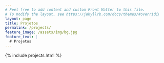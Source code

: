 ```yaml
---
# Feel free to add content and custom Front Matter to this file.
# To modify the layout, see https://jekyllrb.com/docs/themes/#overriding-theme-defaults
layout: page
title: Projetos
permalink: /projects/
feature_image: /assets/img/bg.jpg
feature_text: |
  # Projetos
---
```


{% include projects.html %}


<!--<div class="card">
  <div class="card-container">
    <div class="project-title">
      <h4><b><a href="https://www.fcm.unicamp.br/adolescentes/">Adolescentes</a></b></h4>
    </div>
    {% include figure.html image="/assets/logo_original.png" width="225" %} <br /><br />

    <div id="myModal" class="modal">

      <span class="close">&times;</span>

      <div class="modal-content" id="img01">

        <div class="slideshow-container">

          <div class="mySlides fade">
            <div class="numbertext">1 / 4</div>
            <img src="/assets/img/adolescentes_1.png" style="width:100%">
          </div>

          <div class="mySlides fade">
            <div class="numbertext">2 / 4</div>
            <img src="/assets/img/adolescentes_2.png" style="width:100%">
          </div>

          <div class="mySlides fade">
            <div class="numbertext">3 / 4</div>
            <img src="/assets/img/adolescentes_3.png" style="width:100%">
          </div>

          <div class="mySlides fade">
            <div class="numbertext">4 / 4</div>
            <img src="/assets/img/adolescentes_4.png" style="width:100%">
          </div>

          <a class="prev" onclick="plusSlides(-1)">&#10094;</a>
          <a class="next" onclick="plusSlides(1)">&#10095;</a>
        </div>
        <br>

        <div style="text-align:center">
          <span class="dot" onclick="currentSlide(1)"></span>
          <span class="dot" onclick="currentSlide(2)"></span>
          <span class="dot" onclick="currentSlide(3)"></span>
          <span class="dot" onclick="currentSlide(4)"></span>
        </div>

      </div>
    </div>

    <a href="https://www.fcm.unicamp.br/adolescentes/">Site</a> e <a href="https://play.google.com/store/apps/details?id=com.nrgbrainn.adolescentes">App</a> focados em medicina preventiva e promoção de saúde ao público adolescente.
    <br /><br />
    <a href="https://g1.globo.com/sp/campinas-regiao/noticia/2021/02/25/unicamp-lanca-aplicativo-e-site-para-explicar-temas-relacionados-a-saude-para-adolescentes.ghtml">G1 Campinas</a>
    |
    <a href="https://liberal.com.br/mais/bem-estar/unicamp-lanca-site-e-aplicativo-de-saude-adolescente-1468341/">O Liberal - Americana</a>
    |
    <a href="https://www.unicamp.br/unicamp/ju/noticias/2021/02/24/site-e-aplicativo-para-promocao-da-saude-de-adolescentes-sao-lancados-por">Unicamp</a>
    <br/>
    <a id="showImg">Imagens</a>
    <br /><br />

    <div class="chip">Material Design</div>
    <div class="chip">Kotlin</div>
    <div class="chip">Firebase</div>
  </div>
</div>

<div class="card">
  <div class="card-container">
    <div class="project-title">
      <h4><b>Track My Show</b></h4>
    </div>
    {% include figure.html image="/assets/bugdroid.png" width="125" %}

    A Simple Android app for getting information about your favorite movies and TV shows.<br />

    <div class="chip">Material Design</div>
    <div class="chip">Java</div>
    <div class="chip">TMDb API</div>
    <div class="chip">REST</div>
  </div>
</div>

<script>
  // Get the modal
  var modal = document.getElementById("myModal");

  // Get the image and insert it inside the modal - use its "alt" text as a caption
  var img = document.getElementById("showImg");
  var modalImg = document.getElementById("img01");
  var captionText = document.getElementById("caption");
  img.onclick = function(){
    modal.style.display = "block";
    modalImg.src = this.src;
    captionText.innerHTML = this.alt;
  }

  // Get the <span> element that closes the modal
  var span = document.getElementsByClassName("close")[0];

  // When the user clicks on <span> (x), close the modal
  span.onclick = function() {
    modal.style.display = "none";
  }

  var slideIndex = 1;
  showSlides(slideIndex);

  // Next/previous controls
  function plusSlides(n) {
    showSlides(slideIndex += n);
  }

  // Thumbnail image controls
  function currentSlide(n) {
    showSlides(slideIndex = n);
  }

  function showSlides(n) {
    var i;
    var slides = document.getElementsByClassName("mySlides");
    var dots = document.getElementsByClassName("dot");
    if (n > slides.length) {
      slideIndex = 1
    }
    if (n < 1) {
      slideIndex = slides.length
    }
    for (i = 0; i < slides.length; i++) {
      slides[i].style.display = "none";
    }
    for (i = 0; i < dots.length; i++) {
      dots[i].className = dots[i].className.replace(" active", "");
    }
    slides[slideIndex - 1].style.display = "block";
    dots[slideIndex - 1].className += " active";
  }
</script>-->
